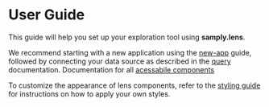# User Guide

This guide will help you set up your exploration tool using **samply.lens**.

We recommend starting with a new application using the [new-app](new-app.md) guide, followed by connecting your data source as described in the [query](query.md) documentation. Documentation for all [acessabile components](../components/README.md)

To customize the appearance of lens components, refer to the [styling guide](../development/styling.md) for instructions on how to apply your own styles.
